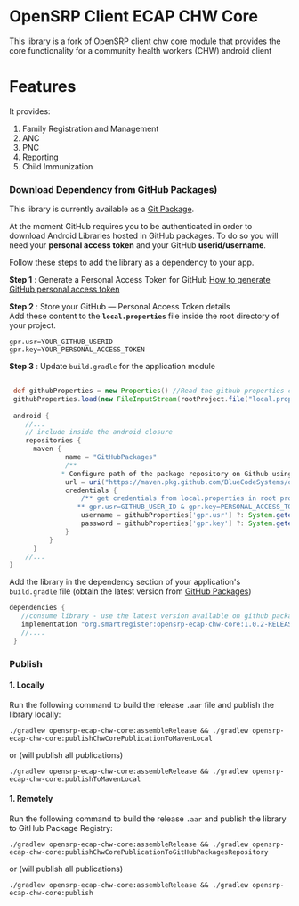# OpenSRP Client ECAP CHW Core

This library is a fork of OpenSRP client chw core module that provides the core functionality for a  community health workers (CHW) android client

# Features

It provides:

1. Family Registration and Management
2. ANC
3. PNC
4. Reporting
5. Child Immunization


### Download Dependency from GitHub Packages)

This library is currently available as a [Git Package](https://github.com/BlueCodeSystems/opensrp-client-ecap-chw-core/packages).

At the moment GitHub requires you to be authenticated in order to download Android Libraries hosted in GitHub packages.   To do so you will need your **personal access token** and your GitHub **userid/username**.

Follow these steps to add the library as a dependency to your app.

**Step 1** : Generate a Personal Access Token for GitHub [How to generate GitHub personal access token](https://help.github.com/en/github/authenticating-to-github/creating-a-personal-access-token-for-the-command-line)

**Step 2** : Store your GitHub — Personal Access Token details    
Add these content to the **`local.properties`** file inside the root directory of your project.

```properties 
gpr.usr=YOUR_GITHUB_USERID 
gpr.key=YOUR_PERSONAL_ACCESS_TOKEN 
```   

**Step 3** : Update `build.gradle` for the application module

```groovy 
 
 def githubProperties = new Properties() //Read the github properties content 
 githubProperties.load(new FileInputStream(rootProject.file("local.properties")))  
   
 android {    
    //...    
    // include inside the android closure    
    repositories {    
      maven {    
              name = "GitHubPackages"    
              /**    
             * Configure path of the package repository on Github using the GITHUB_USER_ID and * Git Repository */    
              url = uri("https://maven.pkg.github.com/BlueCodeSystems/opensrp-client-ecap-chw-core")    
              credentials {    
                  /** get credentials from local.properties in root project folder file with    
                 ** gpr.usr=GITHUB_USER_ID & gpr.key=PERSONAL_ACCESS_TOKEN otherwise ** Set env variable GPR_USER & GPR_API_KEY**/    
                  username = githubProperties['gpr.usr'] ?: System.getenv("GPR_USER")    
                  password = githubProperties['gpr.key'] ?: System.getenv("GPR_API_KEY")    
              }    
	      }   
	  }     
	//... 
} 
```   

Add the library in the dependency section of your application's `build.gradle` file (obtain the latest version from [GitHub Packages](https://github.com/BlueCodeSystems/opensrp-client-ecap-chw-core/packages))

```groovy 
dependencies {    
   //consume library - use the latest version available on github packages    
   implementation "org.smartregister:opensrp-ecap-chw-core:1.0.2-RELEASE"    
   //....    
 } 
 ```   

### Publish

#### 1. Locally
Run the following command to build the release `.aar` file and publish the library locally:

```shell  
./gradlew opensrp-ecap-chw-core:assembleRelease && ./gradlew opensrp-ecap-chw-core:publishChwCorePublicationToMavenLocal
```  

or (will publish all publications)

```shell  
./gradlew opensrp-ecap-chw-core:assembleRelease && ./gradlew opensrp-ecap-chw-core:publishToMavenLocal
```

#### 1. Remotely

Run the  following command to build the release `.aar`  and publish the library to GitHub Package Registry:

```shell  
./gradlew opensrp-ecap-chw-core:assembleRelease && ./gradlew opensrp-ecap-chw-core:publishChwCorePublicationToGitHubPackagesRepository
```  

or (will publish all publications)

```shell  
./gradlew opensrp-ecap-chw-core:assembleRelease && ./gradlew opensrp-ecap-chw-core:publish
```
